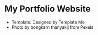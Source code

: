 # My Portfolio Website

- Template: Designed by Template Mo
- Photo by bongkarn thanyakij from Pexels
